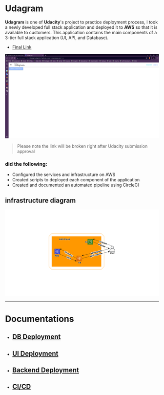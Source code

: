 # Udagram
**Udagram** is one of **Udacity**'s project to practice deployment process, I took a newly developed full stack application and deployed it to **AWS** so that it is available to customers. This application contains the main components of a 3-tier full stack application (UI, API, and Database).

- [Final Link](http://alsabagh-udagram.s3-website-us-east-1.amazonaws.com)

![hosted](docs/images/fe.png)

> Please note the link will be broken right after Udacity submission approval

### did the following:

- Configured the services and infrastructure on AWS
- Created scripts to deployed each component of the application
- Created and documented an automated pipeline using CircleCI


## infrastructure diagram
![aws diagram](/docs/images/Web%20App%20Reference%20Architecture.png)

---


# Documentations

- ## [DB Deployment](docs/DB_deploy.md)

- ## [UI Deployment](docs/uI-deploy.md)

- ## [Backend Deployment](docs/BE-deploy.md)

- ## [CI/CD](docs/ci.md)
